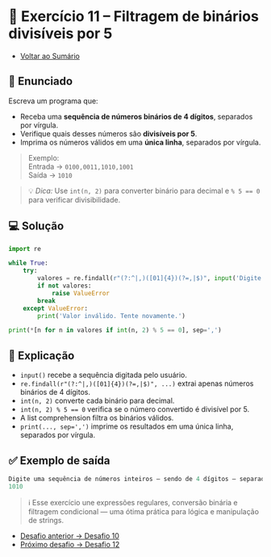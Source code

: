 # 🐍 Exercício 11 – Filtragem de binários divisíveis por 5

- [Voltar ao Sumário](./SUMARIO.md)  

## 🧩 Enunciado

Escreva um programa que:

- Receba uma **sequência de números binários de 4 dígitos**, separados por vírgula.  
- Verifique quais desses números são **divisíveis por 5**.  
- Imprima os números válidos em uma **única linha**, separados por vírgula.

> Exemplo:  
Entrada → `0100,0011,1010,1001`  
Saída → `1010`

> 💡 *Dica:* Use `int(n, 2)` para converter binário para decimal e `% 5 == 0` para verificar divisibilidade.

## 💻 Solução

```python
import re

while True:
    try:
        valores = re.findall(r"(?:^|,)([01]{4})(?=,|$)", input('Digite uma sequência de números inteiros – sendo de 4 dígitos – separados por vírgula: '))
        if not valores:
            raise ValueError
        break
    except ValueError:
        print('Valor inválido. Tente novamente.')

print(*[n for n in valores if int(n, 2) % 5 == 0], sep=',')
```

## 🧠 Explicação

- `input()` recebe a sequência digitada pelo usuário.  
- `re.findall(r"(?:^|,)([01]{4})(?=,|$)", ...)` extrai apenas números binários de 4 dígitos.  
- `int(n, 2)` converte cada binário para decimal.  
- `int(n, 2) % 5 == 0` verifica se o número convertido é divisível por 5.  
- A list comprehension filtra os binários válidos.  
- `print(..., sep=',')` imprime os resultados em uma única linha, separados por vírgula.

## ✅ Exemplo de saída

```python
Digite uma sequência de números inteiros – sendo de 4 dígitos – separados por vírgula: 0100,0011,1010,1001
1010
```

> ℹ️ Esse exercício une expressões regulares, conversão binária e filtragem condicional — uma ótima prática para lógica e manipulação de strings.

- [Desafio anterior → Desafio 10](./desafio_10.md)  
- [Próximo desafio → Desafio 12](./desafio_12.md)